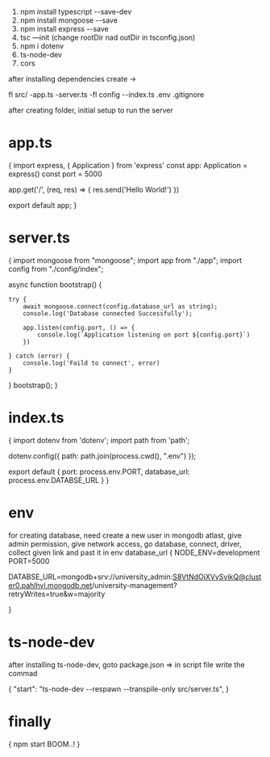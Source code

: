 1. npm install typescript --save-dev
2. npm install mongoose --save
3. npm install express --save
4. tsc —init (change rootDir nad outDir in tsconfig.json)
5. npm i dotenv
6. ts-node-dev
7. cors

after installing dependencies create ->

fl src/
-app.ts
-server.ts
-fl config
--index.ts
.env
.gitignore

after creating folder, initial setup to run the server

# app.ts

{
import express, { Application } from 'express'
const app: Application = express()
const port = 5000

app.get('/', (req, res) => {
res.send('Hello World!')
})

export default app;
}

# server.ts

{
import mongoose from "mongoose";
import app from "./app";
import config from "./config/index";

async function bootstrap() {

    try {
        await mongoose.connect(config.database_url as string);
        console.log('Database connected Successfully');

        app.listen(config.port, () => {
            console.log(`Application listening on port ${config.port}`)
        })

    } catch (error) {
        console.log('Faild to connect', error)
    }

}
bootstrap();
}

# index.ts

{
import dotenv from 'dotenv';
import path from 'path';

dotenv.config({ path: path.join(process.cwd(), ".env") });

export default {
port: process.env.PORT,
database_url: process.env.DATABSE_URL
}
}

# env

for creating database, need create a new user in mongodb atlast, give admin permission, give network access, go database, connect, driver, collect given link and past it in env database_url
{
NODE_ENV=development
PORT=5000

DATABSE_URL=mongodb+srv://university_admin:S8VtNdOiXVySvikQ@cluster0.pahlhyl.mongodb.net/university-management?retryWrites=true&w=majority

}

# ts-node-dev

after installing ts-node-dev, goto package.json =>
in script file write the commad

{
"start": "ts-node-dev --respawn --transpile-only src/server.ts",
}

# finally

{
npm start
BOOM..!
}